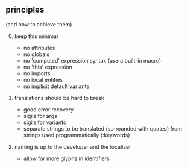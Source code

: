 principles
----------

(and how to achieve them)

0. keep this minimal
   - no attributes
   - no globals
   - no 'computed' expression syntax (use a built-in macro)
   - no 'this' expression
   - no imports
   - no local entities
   - no implicit default variants

1. translations should be hard to break
   - good error recovery
   - sigils for args
   - sigils for variants
   - separate strings to be translated (surrounded with quotes) from strings 
     used programmatically (:keywords)

2. naming is up to the developer and the localizer
   - allow for more glyphs in identifiers
